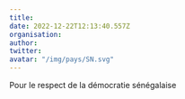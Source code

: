 ```yaml
---
title: 
date: 2022-12-22T12:13:40.557Z
organisation: 
author: 
twitter: 
avatar: "/img/pays/SN.svg"
---
```


Pour le respect de la démocratie sénégalaise 